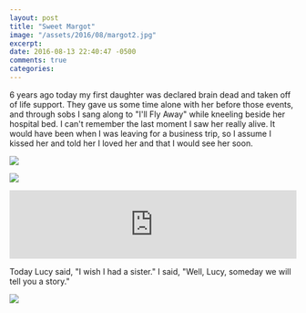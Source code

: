 ```yaml
---
layout: post
title: "Sweet Margot"
image: "/assets/2016/08/margot2.jpg"
excerpt: 
date: 2016-08-13 22:40:47 -0500
comments: true
categories: 
---
```


6 years ago today my first daughter was declared brain dead and taken off of life support. They gave us some time alone with her before those events, and through sobs I sang along to "I'll Fly Away" while kneeling beside her hospital bed. I can't remember the last moment I saw her really alive. It would have been when I was leaving for a business trip, so I assume I kissed her and told her I loved her and that I would see her soon.

![]({{site.url}}/assets/2016/08/margot1.jpg)

![]({{site.url}}/assets/2016/08/margot2.jpg)

<iframe style="border: 0; width: 100%; height: 120px;" src="https://bandcamp.com/EmbeddedPlayer/album=3576096955/size=large/bgcol=ffffff/linkcol=0687f5/tracklist=false/artwork=small/track=850569870/transparent=true/" seamless><a href="http://danielmiller.bandcamp.com/album/memorial">Memorial by Chris Holt</a></iframe>

Today Lucy said, "I wish I had a sister." I said, "Well, Lucy, someday we will tell you a story."

![]({{site.url}}/assets/2016/08/margot3.jpg)
